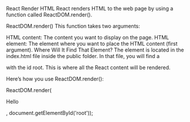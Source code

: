 React Render HTML
React renders HTML to the web page by using a function called ReactDOM.render().

ReactDOM.render()
This function takes two arguments:

HTML content: The content you want to display on the page.
HTML element: The element where you want to place the HTML content (first argument).
Where Will It Find That Element?
The element is located in the index.html file inside the public folder. In that file, you will find a <div> with the id root. This is where all the React content will be rendered.

Here’s how you use ReactDOM.render():


ReactDOM.render(<p>Hello</p>, document.getElementById('root'));

